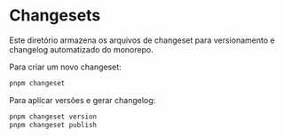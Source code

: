 # Changesets

Este diretório armazena os arquivos de changeset para versionamento e changelog automatizado do monorepo.

Para criar um novo changeset:

```sh
pnpm changeset
```

Para aplicar versões e gerar changelog:

```sh
pnpm changeset version
pnpm changeset publish
```
